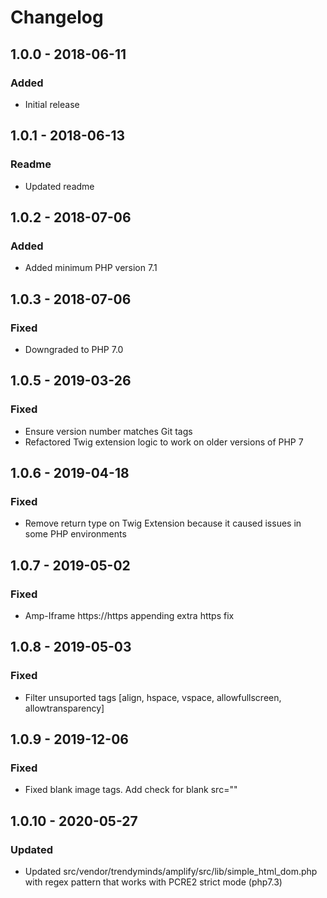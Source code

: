# Changelog

## 1.0.0 - 2018-06-11
### Added
- Initial release

## 1.0.1 - 2018-06-13
### Readme
- Updated readme

## 1.0.2 - 2018-07-06
### Added
- Added minimum PHP version 7.1

## 1.0.3 - 2018-07-06
### Fixed
- Downgraded to PHP 7.0

## 1.0.5 - 2019-03-26
### Fixed
- Ensure version number matches Git tags
- Refactored Twig extension logic to work on older versions of PHP 7

## 1.0.6 - 2019-04-18
### Fixed
- Remove return type on Twig Extension because it caused issues in some PHP environments

## 1.0.7 - 2019-05-02
### Fixed
- Amp-Iframe https://https appending extra https fix

## 1.0.8 - 2019-05-03
### Fixed
- Filter unsuported tags [align, hspace, vspace, allowfullscreen, allowtransparency]

## 1.0.9 - 2019-12-06
### Fixed
- Fixed blank image tags. Add check for blank src=""

## 1.0.10 - 2020-05-27
### Updated
- Updated src/vendor/trendyminds/amplify/src/lib/simple_html_dom.php with regex pattern that works with PCRE2 strict mode (php7.3)
